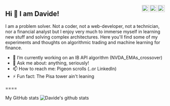 <a href="https://davidpasini.github.io/"><img align="right" alt="Davide's GitHub" width="22px" src="https://cdn.jsdelivr.net/npm/simple-icons@v3/icons/github.svg" style="max-width:100%;"></a><a href="https://www.linkedin.com/in/davidepasini/"><img align="right" alt="Davide's Linkdein" width="22px" src="https://cdn.jsdelivr.net/npm/simple-icons@v3/icons/linkedin.svg" style="max-width:100%;"></a><a href="https://www.instagram.com/davidpasini/"><img align="right" alt="Davide's's Insta" width="22px" src="https://cdn.jsdelivr.net/npm/simple-icons@v3/icons/instagram.svg" style="max-width:100%;"></a>
## Hi 👋 I am Davide!

I am a problem solver. Not a coder, not a web-developer, not a technician, nor a financial analyst but I enjoy very much to immerse myself in learning new stuff and solving complex architectures. Here you'll find some of my experiments and thoughts on algorithmic trading and machine learning for finance.

- 🔭 I’m currently working on an IB API algorithm (NVDA_EMAs_crossover)
- 💬 Ask me about: anything, seriously!
- 📫 How to reach me: Pigeon scrolls (..or LinkedIn)
- ⚡ Fun fact: The Pisa tower ain't leaning

====

My GitHub stats
![Davide's github stats](https://github-readme-stats.vercel.app/api?username=davidpasini&show_icons=true&theme=radical)
